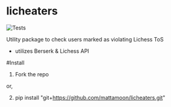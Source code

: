 # licheaters
![Tests](https://github.com/mattamoon/licheaters/actions/workflows/tests.yml/badge.svg) 

Utility package to check users marked as violating Lichess ToS

- utilizes Berserk & Lichess API

#Install

1. Fork the repo

or,

2. pip install "git+https://github.com/mattamoon/licheaters.git"

